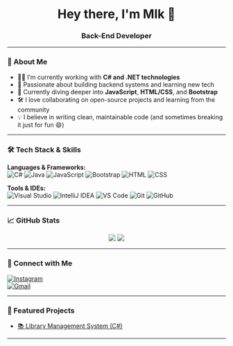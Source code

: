 <h1 align="center">Hey there, I'm Mlk 👋</h1>
<h3 align="center">Back-End Developer </h3>

---

### 🧠 About Me
- 👨‍💻 I’m currently working with **C# and .NET technologies**
- 🚀 Passionate about building backend systems and learning new tech  
- 🌱 Currently diving deeper into **JavaScript**, **HTML/CSS**, and **Bootstrap**
- 🛠 I love collaborating on open-source projects and learning from the community  
- 💡 I believe in writing clean, maintainable code (and sometimes breaking it just for fun 😄)

---

### 🛠️ Tech Stack & Skills

**Languages & Frameworks:**  
![C#](https://img.shields.io/badge/-C%23-239120?style=for-the-badge&logo=c-sharp&logoColor=white)
![Java](https://img.shields.io/badge/-Java-007396?style=for-the-badge&logo=java&logoColor=white)
![JavaScript](https://img.shields.io/badge/-JavaScript-F7DF1E?style=for-the-badge&logo=javascript&logoColor=black)
![Bootstrap](https://img.shields.io/badge/-Bootstrap-7952B3?style=for-the-badge&logo=bootstrap&logoColor=white)
![HTML](https://img.shields.io/badge/-HTML-E34F26?style=for-the-badge&logo=html5&logoColor=white)
![CSS](https://img.shields.io/badge/-CSS-1572B6?style=for-the-badge&logo=css3&logoColor=white)

**Tools & IDEs:**  
![Visual Studio](https://img.shields.io/badge/-VisualStudio-5C2D91?style=for-the-badge&logo=visual-studio&logoColor=white)
![IntelliJ IDEA](https://img.shields.io/badge/-IntelliJ%20IDEA-000000?style=for-the-badge&logo=intellij-idea&logoColor=white)
![VS Code](https://img.shields.io/badge/-VSCode-007ACC?style=for-the-badge&logo=visual-studio-code&logoColor=white)
![Git](https://img.shields.io/badge/-Git-F05032?style=for-the-badge&logo=git&logoColor=white)
![GitHub](https://img.shields.io/badge/-GitHub-181717?style=for-the-badge&logo=github&logoColor=white)

---

### 📈 GitHub Stats

<p align="center">
  <img src="https://github-readme-stats.vercel.app/api?username=sydzmlk&show_icons=true&theme=tokyonight" />
  <img src="https://github-readme-streak-stats.herokuapp.com/?user=sydzmlk&theme=tokyonight" />
</p>


---

### 🔗 Connect with Me
[![Instagram](https://img.shields.io/badge/-Instagram-E4405F?style=for-the-badge&logo=instagram&logoColor=white)](https://instagram.com/sydzd09)  
[![Gmail](https://img.shields.io/badge/-Gmail-EA4335?style=for-the-badge&logo=gmail&logoColor=white)](mailto:sydzemlk@gmail.com)

---

### 🚀 Featured Projects

- [📚 Library Management System (C#)](https://github.com/YOUR_USERNAME/libraryApp)
---


